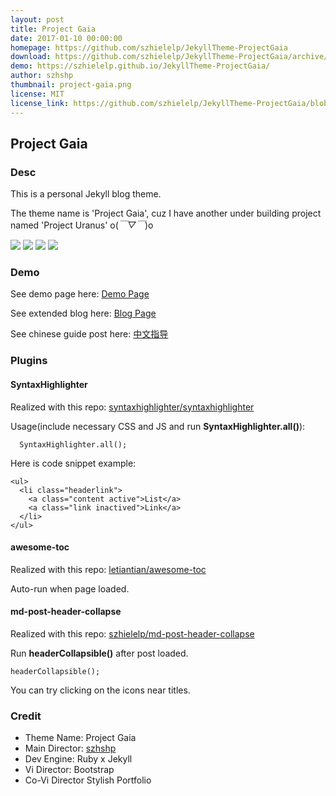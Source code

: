 ```yaml
---
layout: post
title: Project Gaia
date: 2017-01-10 00:00:00
homepage: https://github.com/szhielelp/JekyllTheme-ProjectGaia
download: https://github.com/szhielelp/JekyllTheme-ProjectGaia/archive/master.zip
demo: https://szhielelp.github.io/JekyllTheme-ProjectGaia/
author: szhshp
thumbnail: project-gaia.png
license: MIT
license_link: https://github.com/szhielelp/JekyllTheme-ProjectGaia/blob/master/LICENSE
---
```


## Project Gaia

### Desc

This is a personal Jekyll blog theme.

The theme name is 'Project Gaia', cuz I have another under building project named 'Project Uranus' o(*￣▽￣*)o 

![](    https://szhielelp.github.io/JekyllTheme-ProjectGaia/demo/1.jpg  )
![](    https://szhielelp.github.io/JekyllTheme-ProjectGaia/demo/2.jpg  )
![](    https://szhielelp.github.io/JekyllTheme-ProjectGaia/demo/3.jpg  )
![](    https://szhielelp.github.io/JekyllTheme-ProjectGaia/demo/4.jpg  )


### Demo

See demo page here: [    Demo Page   ](https://szhielelp.github.io/JekyllTheme-ProjectGaia/)

See extended blog here: [    Blog Page   ](http://szhshp.org/)

See chinese guide post here: [   中文指导    ](http://szhshp.org/tech/2017/01/09/projectgaia.html)

### Plugins

#### SyntaxHighlighter

Realized with this repo: [    syntaxhighlighter/syntaxhighlighter](https://github.com/syntaxhighlighter/syntaxhighlighter)

Usage(include necessary CSS and JS and run **SyntaxHighlighter.all()**):

      SyntaxHighlighter.all();

Here is code snippet example:

    <ul>
      <li class="headerlink">
        <a class="content active">List</a>
        <a class="link inactived">Link</a>
      </li>
    </ul>

#### awesome-toc

Realized with this repo: [     letiantian/awesome-toc  ](https://github.com/letiantian/awesome-toc)

Auto-run when page loaded.

#### md-post-header-collapse

Realized with this repo: [    szhielelp/md-post-header-collapse  ](https://github.com/szhielelp/md-post-header-collapse)

Run **headerCollapsible()** after post loaded.

    headerCollapsible();

You can try clicking on the icons near titles.

### Credit

- Theme Name: Project Gaia
- Main Director:  [  szhshp     ](http://szhshp.org)
- Dev Engine: Ruby x Jekyll
- Vi Director:    Bootstrap
- Co-Vi Director  Stylish Portfolio

